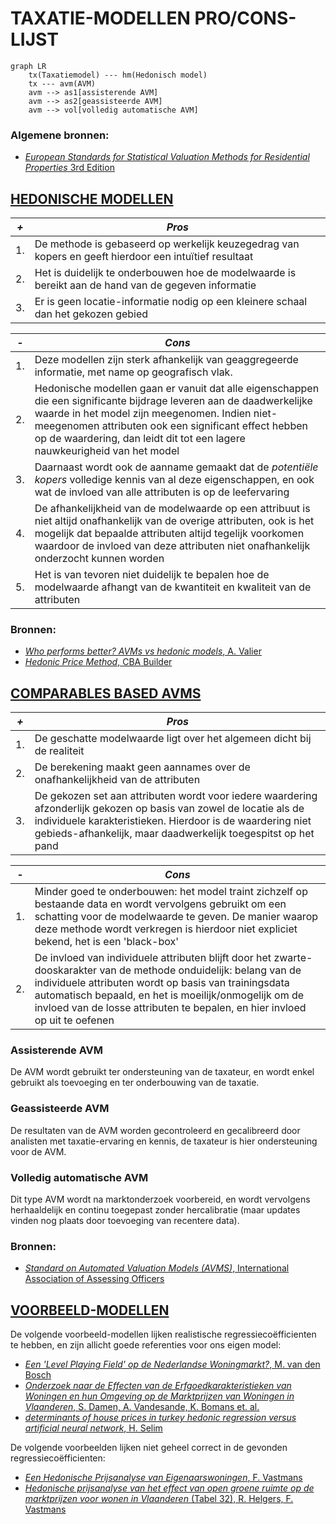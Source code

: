 
 # TAXATIE-MODELLEN PRO/CONS-LIJST

```mermaid
graph LR
    tx(Taxatiemodel) --- hm(Hedonisch model)
    tx --- avm(AVM)
    avm --> as1[assisterende AVM]
    avm --> as2[geassisteerde AVM]
    avm --> vol[volledig automatische AVM]
```

 ### Algemene bronnen:<br>
- [*European Standards for Statistical Valuation Methods for Residential Properties* 3rd Edition](https://www.europeanavmalliance.org/files/eaa/Downloads/EAA_Standards_3rd_Edition.pdf)



 ## [HEDONISCHE MODELLEN](hedonic.md)

|***+***|***Pros***|
|-|-
|1.|De methode is gebaseerd op werkelijk keuzegedrag van kopers en geeft hierdoor een intuïtief resultaat
|2.|Het is duidelijk te onderbouwen hoe de modelwaarde is bereikt aan de hand van de gegeven informatie
|3.|Er is geen locatie-informatie nodig op een kleinere schaal dan het gekozen gebied

|***-***|***Cons***|
|-|-
|1.|Deze modellen zijn sterk afhankelijk van geaggregeerde informatie, met name op geografisch vlak. 
|2.|Hedonische modellen gaan er vanuit dat alle eigenschappen die een significante bijdrage leveren aan de daadwerkelijke waarde in het model zijn meegenomen. Indien niet-meegenomen attributen ook een significant effect hebben op de waardering, dan leidt dit tot een lagere nauwkeurigheid van het model
|3.|Daarnaast wordt ook de aanname gemaakt dat de _potentiële kopers_ volledige kennis van al deze eigenschappen, en ook wat de invloed van alle attributen is op de leefervaring
|4.|De afhankelijkheid van de modelwaarde op een attribuut is niet altijd onafhankelijk van de overige attributen, ook is het mogelijk dat bepaalde attributen altijd tegelijk voorkomen waardoor de invloed van deze attributen niet onafhankelijk onderzocht kunnen worden 
|5.|Het is van tevoren niet duidelijk te bepalen hoe de modelwaarde afhangt van de kwantiteit en kwaliteit van de attributen 

 ### Bronnen:<br>
- [*Who performs better? AVMs vs hedonic models*, A. Valier](https://www.emerald.com/insight/content/doi/10.1108/JPIF-12-2019-0157/full/pdf?title=who-performs-better-avms-vs-hedonic-models)
- [*Hedonic Price Method*, CBA Builder](https://www.cbabuilder.co.uk/Quant5.html)

 ## [COMPARABLES BASED AVMS](AVM.md)

|***+***|***Pros***|
|-|-
|1.|De geschatte modelwaarde ligt over het algemeen dicht bij de realiteit
|2.|De berekening maakt geen aannames over de onafhankelijkheid van de attributen
|3.|De gekozen set aan attributen wordt voor iedere waardering afzonderlijk gekozen op basis van zowel de locatie als de individuele karakteristieken. Hierdoor is de waardering niet gebieds-afhankelijk, maar daadwerkelijk toegespitst op het pand

|***-***|***Cons***|
|-|-
|1.|Minder goed te onderbouwen: het model traint zichzelf op bestaande data en wordt vervolgens gebruikt om een schatting voor de modelwaarde te geven. De manier waarop deze methode wordt verkregen is hierdoor niet expliciet bekend, het is een 'black-box'
|2.|De invloed van individuele attributen blijft door het zwarte-dooskarakter van de methode onduidelijk: belang van de individuele attributen wordt op basis van trainingsdata automatisch bepaald, en het is moeilijk/onmogelijk om de invloed van de losse attributen te bepalen, en hier invloed op uit te oefenen

 ### Assisterende AVM

 De AVM wordt gebruikt ter ondersteuning van de taxateur, en wordt enkel gebruikt als toevoeging en ter onderbouwing van de taxatie.

  ### Geassisteerde AVM
  
De resultaten van de AVM worden gecontroleerd en gecalibreerd door analisten met taxatie-ervaring en kennis, de taxateur is hier ondersteuning voor de AVM.

 ### Volledig automatische AVM

Dit type AVM wordt na marktonderzoek voorbereid, en wordt vervolgens herhaaldelijk en continu toegepast zonder hercalibratie (maar updates vinden nog plaats door toevoeging van recentere data).

 ### Bronnen:<br>
- [*Standard on Automated Valuation Models (AVMS)*, International Association of Assessing Officers](https://www.iaao.org/media/standards/Standard_on_Automated_Valuation_Models.pdf)

 ## [VOORBEELD-MODELLEN](voorbeelden.md)

De volgende voorbeeld-modellen lijken realistische regressiecoëfficienten te hebben, en zijn allicht goede referenties voor ons eigen model:
- [*Een 'Level Playing Field' op de Nederlandse Woningmarkt?*, M. van den Bosch](https://theses.ubn.ru.nl/server/api/core/bitstreams/1c4258fc-5354-4205-bbe5-04032deca2e5/content)
- [*Onderzoek naar de Effecten van de Erfgoedkarakteristieken van Woningen en hun Omgeving op de Marktprijzen van Woningen in Vlaanderen*, S. Damen, A. Vandesande, K. Bomans et. al.](https://libstore.ugent.be/fulltxt/RUG01/002/062/177/RUG01-002062177_2013_0001_AC.pdf)
- [*determinants of house prices in turkey hedonic regression versus artificial neural network*, H. Selim](https://www.sciencedirect.com/science/article/abs/pii/S0957417408000596)

De volgende voorbeelden lijken niet geheel correct in de gevonden regressiecoëfficienten:
- [*Een Hedonische Prijsanalyse van Eigenaarswoningen*, F. Vastmans](https://archief.steunpuntwonen.be/Documenten_2012-2015/Onderzoek_Werkpakketten/WP9-hedonische-prijsanalyse-van.pdf)
- [*Hedonische prijsanalyse van het effect van open groene ruimte op de marktprijzen voor wonen in Vlaanderen* (Tabel 32), R. Helgers, F. Vastmans](https://www.natuurwaardeverkenner.be/download/VastmansHelgers_08042016_finaal.pdf)
